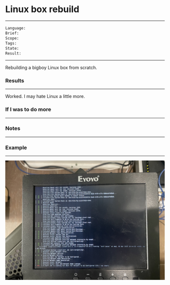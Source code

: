 # Linux box rebuild

---
```
Language: 
Brief: 
Scope: 
Tags: 
State: 
Result: 
```
---

Rebuilding a bigboy Linux box from scratch.

### Results

---

Worked. I may hate Linux a little more.

### If I was to do more

---

### Notes

---

### Example 

---

![](media/sc1.jpg)

